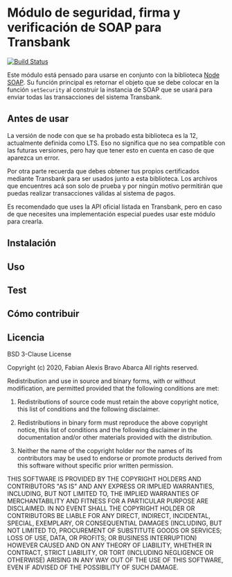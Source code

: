 # Módulo de seguridad, firma y verificación de SOAP para Transbank

[![Build Status](https://travis-ci.org/FabianBravoA/tbk-signer.png?branch=master)](https://travis-ci.org/FabianBravoA/tbk-signer)

Este módulo está pensado para usarse en conjunto con la biblioteca 
[Node SOAP](https://github.com/vpulim/node-soap). Su función principal es
retornar el objeto que se debe colocar en la función ``` setSecurity ``` al
construir la instancia de SOAP que se usará para enviar todas las transacciones
del sistema Transbank.

## Antes de usar

La versión de node con que se ha probado esta biblioteca es la 12, actualmente
definida como LTS. Eso no significa que no sea compatible con las futuras
versiones, pero hay que tener esto en cuenta en caso de que aparezca un error.

Por otra parte recuerda que debes obtener tus propios certificados mediante
Transbank para ser usados junto a esta biblioteca. Los archivos que encuentres
acá son solo de prueba y por ningún motivo permitirán que puedas realizar
transacciones válidas al sistema de pagos.

Es recomendado que uses la API oficial listada en Transbank, pero en caso de que
necesites una implementación especial puedes usar este módulo para crearla.

## Instalación

## Uso

## Test

## Cómo contribuir

## Licencia

BSD 3-Clause License

Copyright (c) 2020, Fabian Alexis Bravo Abarca
All rights reserved.

Redistribution and use in source and binary forms, with or without
modification, are permitted provided that the following conditions are met:

1. Redistributions of source code must retain the above copyright notice, this
   list of conditions and the following disclaimer.

2. Redistributions in binary form must reproduce the above copyright notice,
   this list of conditions and the following disclaimer in the documentation
   and/or other materials provided with the distribution.

3. Neither the name of the copyright holder nor the names of its
   contributors may be used to endorse or promote products derived from
   this software without specific prior written permission.

THIS SOFTWARE IS PROVIDED BY THE COPYRIGHT HOLDERS AND CONTRIBUTORS "AS IS"
AND ANY EXPRESS OR IMPLIED WARRANTIES, INCLUDING, BUT NOT LIMITED TO, THE
IMPLIED WARRANTIES OF MERCHANTABILITY AND FITNESS FOR A PARTICULAR PURPOSE ARE
DISCLAIMED. IN NO EVENT SHALL THE COPYRIGHT HOLDER OR CONTRIBUTORS BE LIABLE
FOR ANY DIRECT, INDIRECT, INCIDENTAL, SPECIAL, EXEMPLARY, OR CONSEQUENTIAL
DAMAGES (INCLUDING, BUT NOT LIMITED TO, PROCUREMENT OF SUBSTITUTE GOODS OR
SERVICES; LOSS OF USE, DATA, OR PROFITS; OR BUSINESS INTERRUPTION) HOWEVER
CAUSED AND ON ANY THEORY OF LIABILITY, WHETHER IN CONTRACT, STRICT LIABILITY,
OR TORT (INCLUDING NEGLIGENCE OR OTHERWISE) ARISING IN ANY WAY OUT OF THE USE
OF THIS SOFTWARE, EVEN IF ADVISED OF THE POSSIBILITY OF SUCH DAMAGE.
